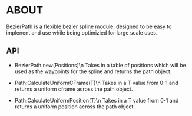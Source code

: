 # ABOUT
BezierPath is a flexible bezier spline module, designed to be easy to implenent and use while being optimizied for large scale uses.

## API

* BezierPath.new(Positions)\n
Takes in a table of positions which will be used as the waypoints for the spline and returns the path object.

* Path:CalculateUniformCFrame(T)\n
Takes in a T value from 0-1 and returns a uniform cframe across the path object.

* Path:CalculateUniformPosition(T)\n
Takes in a T value from 0-1 and returns a uniform position across the path object.

